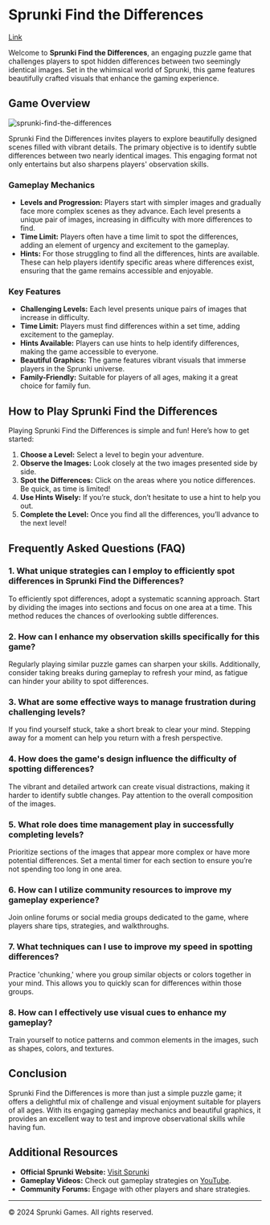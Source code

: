 
# Sprunki Find the Differences

[Link](https://sprunkigame.cc/sprunki-find-the-differences)

Welcome to **Sprunki Find the Differences**, an engaging puzzle game that challenges players to spot hidden differences between two seemingly identical images. Set in the whimsical world of Sprunki, this game features beautifully crafted visuals that enhance the gaming experience.

## Game Overview

![sprunki-find-the-differences](https://github.com/user-attachments/assets/290089f3-2bd1-4270-89ef-924e4f4dce82)


Sprunki Find the Differences invites players to explore beautifully designed scenes filled with vibrant details. The primary objective is to identify subtle differences between two nearly identical images. This engaging format not only entertains but also sharpens players' observation skills.

### Gameplay Mechanics
- **Levels and Progression:** Players start with simpler images and gradually face more complex scenes as they advance. Each level presents a unique pair of images, increasing in difficulty with more differences to find.
- **Time Limit:** Players often have a time limit to spot the differences, adding an element of urgency and excitement to the gameplay.
- **Hints:** For those struggling to find all the differences, hints are available. These can help players identify specific areas where differences exist, ensuring that the game remains accessible and enjoyable.

### Key Features
- **Challenging Levels:** Each level presents unique pairs of images that increase in difficulty.
- **Time Limit:** Players must find differences within a set time, adding excitement to the gameplay.
- **Hints Available:** Players can use hints to help identify differences, making the game accessible to everyone.
- **Beautiful Graphics:** The game features vibrant visuals that immerse players in the Sprunki universe.
- **Family-Friendly:** Suitable for players of all ages, making it a great choice for family fun.

## How to Play Sprunki Find the Differences

Playing Sprunki Find the Differences is simple and fun! Here’s how to get started:

1. **Choose a Level:** Select a level to begin your adventure.
2. **Observe the Images:** Look closely at the two images presented side by side.
3. **Spot the Differences:** Click on the areas where you notice differences. Be quick, as time is limited!
4. **Use Hints Wisely:** If you’re stuck, don’t hesitate to use a hint to help you out.
5. **Complete the Level:** Once you find all the differences, you’ll advance to the next level!

## Frequently Asked Questions (FAQ)

### 1. What unique strategies can I employ to efficiently spot differences in Sprunki Find the Differences?
To efficiently spot differences, adopt a systematic scanning approach. Start by dividing the images into sections and focus on one area at a time. This method reduces the chances of overlooking subtle differences.

### 2. How can I enhance my observation skills specifically for this game?
Regularly playing similar puzzle games can sharpen your skills. Additionally, consider taking breaks during gameplay to refresh your mind, as fatigue can hinder your ability to spot differences.

### 3. What are some effective ways to manage frustration during challenging levels?
If you find yourself stuck, take a short break to clear your mind. Stepping away for a moment can help you return with a fresh perspective.

### 4. How does the game's design influence the difficulty of spotting differences?
The vibrant and detailed artwork can create visual distractions, making it harder to identify subtle changes. Pay attention to the overall composition of the images.

### 5. What role does time management play in successfully completing levels?
Prioritize sections of the images that appear more complex or have more potential differences. Set a mental timer for each section to ensure you’re not spending too long in one area.

### 6. How can I utilize community resources to improve my gameplay experience?
Join online forums or social media groups dedicated to the game, where players share tips, strategies, and walkthroughs.

### 7. What techniques can I use to improve my speed in spotting differences?
Practice 'chunking,' where you group similar objects or colors together in your mind. This allows you to quickly scan for differences within those groups.

### 8. How can I effectively use visual cues to enhance my gameplay?
Train yourself to notice patterns and common elements in the images, such as shapes, colors, and textures.

## Conclusion

Sprunki Find the Differences is more than just a simple puzzle game; it offers a delightful mix of challenge and visual enjoyment suitable for players of all ages. With its engaging gameplay mechanics and beautiful graphics, it provides an excellent way to test and improve observational skills while having fun.

## Additional Resources

- **Official Sprunki Website:** [Visit Sprunki](https://sprunki.com)
- **Gameplay Videos:** Check out gameplay strategies on [YouTube](https://www.youtube.com).
- **Community Forums:** Engage with other players and share strategies.

---

&copy; 2024 Sprunki Games. All rights reserved.
